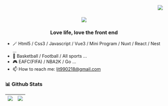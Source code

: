 <img align="right" src="https://visitor-badge.laobi.icu/badge?page_id=ljt990218/ljt990218">

<h1 align="center">
  <a href="https://git.io/typing-svg">
    <img src="https://readme-typing-svg.herokuapp.com/?lines=Welcome+to+my+Github!&center=true&size=30">
  </a>
</h1>

<h3 align="center">
Love life, love the front end
</h3>

- 🪄  Html5 / Css3 / Javascript / Vue3 / Mini Program / Nuxt / React / Nest ...
- 🏀  Basketball / Football / All sports ...
- 🎮  EAFC(FIFA) / NBA2K / Go ...
- 📫  How to reach me: ljt990218@gmail.com

### 📊 Github Stats
| <img src="https://github-readme-stats-three-delta-82.vercel.app/api?username=ljt990218&show_icons=true&theme=vue&count_private=true&hide_border=true" /> | <img src="https://github-readme-stats-three-delta-82.vercel.app/api/top-langs/?username=ljt990218&langs_count=8&layout=compact&theme=vue&count_private=true&hide_border=true" /> |
| ----------------------------------------------------------------------------------------------------------------------------------------------- | --------------------------------------------------------------------------------------------------------------------------------------------------------- |

